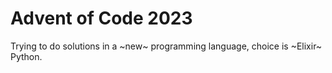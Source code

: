 # Advent of Code 2023
Trying to do solutions in a ~new~ programming language, choice is ~Elixir~ Python.
